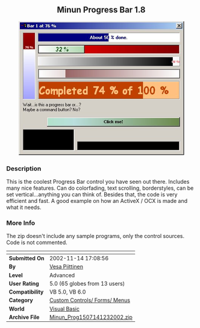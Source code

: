 ﻿<div align="center">

## Minun Progress Bar 1\.8

<img src="PIC20021231048582058.jpg">
</div>

### Description

This is the coolest Progress Bar control you have seen out there. Includes many nice features. Can do colorfading, text scrolling, borderstyles, can be set vertical...anything you can think of. Besides that, the code is very efficient and fast. A good example on how an ActiveX / OCX is made and what it needs.
 
### More Info
 
The zip doesn't include any sample programs, only the control sources. Code is not commented.


<span>             |<span>
---                |---
**Submitted On**   |2002-11-14 17:08:56
**By**             |[Vesa Piittinen](https://github.com/Planet-Source-Code/PSCIndex/blob/master/ByAuthor/vesa-piittinen.md)
**Level**          |Advanced
**User Rating**    |5.0 (65 globes from 13 users)
**Compatibility**  |VB 5\.0, VB 6\.0
**Category**       |[Custom Controls/ Forms/  Menus](https://github.com/Planet-Source-Code/PSCIndex/blob/master/ByCategory/custom-controls-forms-menus__1-4.md)
**World**          |[Visual Basic](https://github.com/Planet-Source-Code/PSCIndex/blob/master/ByWorld/visual-basic.md)
**Archive File**   |[Minun\_Prog1507141232002\.zip](https://github.com/Planet-Source-Code/vesa-piittinen-minun-progress-bar-1-8__1-41267/archive/master.zip)








